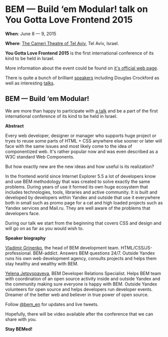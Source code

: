 # BEM — Build ‘em Modular! talk on You Gotta Love Frontend 2015

**When**: June 8 — 9, 2015

**Where**: [The Cameri Theatre of Tel Aviv](http://yougottalovefrontend.com/#venue), Tel Aviv, Israel.

**You Gotta Love Frontend 2015** is the first international conference of its kind to be held in Israel. 

More information about the event could be found on [it's official web page](http://yougottalovefrontend.com/).

There is quite a bunch of brilliant [speakers](http://yougottalovefrontend.com/#speakers) including Douglas Crockford as 
well as interesting [talks](http://yougottalovefrontend.com/#agenda).

## BEM — Build ‘em Modular!

We are more than happy to participate with [a talk](http://yougottalovefrontend.com/#agenda) and be a part of the first 
international conference of its kind to be held in Israel.

**Abstract**

Every web developer, designer or manager who supports huge project or tryes to reuse some parts of HTML + CSS anywhere else 
sooner or later will face with the same issues and most likely come to the idea of componentized web. It's rather popular now 
and was even described as a W3C standard Web Components.

But how exactly new are the new ideas and how useful is its realization?

In the frontend world since Internet Explorer 5.5 a lot of developers know and use BEM methodology that was created to 
solve exactly the same problems. During years of use it formed its own huge ecosystem that includes technologies, tools, 
libraries and active community. It is built and developed by developers within Yandex and outside that use it everywhere 
both in small such as promo page for a cat and high loaded projects such as Yandex services and Mail.ru. They are well aware 
of the problems that developers face.  

During our talk we start from the beginning that covers CSS and design and will go on as far as you would wish to.

**Speaker biography**

[Vladimir Grinenko](https://en.bem.info/authors/grinenko-vladimir/), the head of BEM development team. HTML/CSS/JS-professional. 
BEM-addict. Answers BEM questions 24/7. Outside Yandex runs his own web development agency, consults projects and helps them 
stay healthy and wealthy with BEM. 

[Yelena Jetpyspayeva](https://en.bem.info/authors/jetpyspayeva-yelena/), BEM Developer Relations Specialist. Helps BEM team 
with coordination of an open source activity inside and outside Yandex and the community making sure everyone is happy with BEM. 
Outside Yandex volunteers for open source and helps developers run developer events. Dreamer of the better web and believer 
in true power of open source. 

Follow [@bem_en](http://twitter.com/bem_en) for updates and live tweets.

Hopefully, there will be video available after the conference that we can share with you.

**Stay BEMed!**
